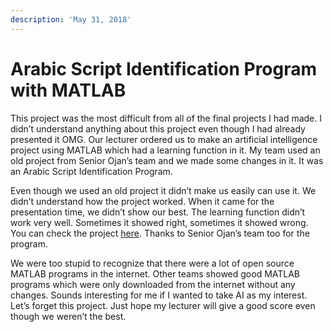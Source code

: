 ```yaml
---
description: 'May 31, 2018'
---
```


# Arabic Script Identification Program with MATLAB

This project was the most difficult from all of the final projects I had made. I didn’t understand anything about this project even though I had already presented it OMG. Our lecturer ordered us to make an artificial intelligence project using MATLAB which had a learning function in it. My team used an old project from Senior Ojan’s team and we made some changes in it. It was an Arabic Script Identification Program.

Even though we used an old project it didn’t make us easily can use it. We didn’t understand how the project worked. When it came for the presentation time, we didn’t show our best. The learning function didn’t work very well. Sometimes it showed right, sometimes it showed wrong. You can check the project [here](https://github.com/realicejoanne/ai-project2). Thanks to Senior Ojan’s team too for the program.

We were too stupid to recognize that there were a lot of open source MATLAB programs in the internet. Other teams showed good MATLAB programs which were only downloaded from the internet without any changes. Sounds interesting for me if I wanted to take AI as my interest. Let’s forget this project. Just hope my lecturer will give a good score even though we weren’t the best.

